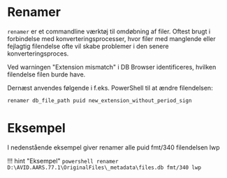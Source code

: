 # Renamer
```renamer``` er et commandline værktøj til omdøbning af filer. Oftest brugt i forbindelse med konverteringsprocesser, hvor filer med manglende eller fejlagtig filendelse ofte vil skabe problemer i den senere konverteringsproces.

Ved warningen "Extension mismatch" i DB Browser identificeres, hvilken filendelse filen burde have.

Dernæst anvendes følgende i f.eks. PowerShell til at ændre filendelsen:

```renamer db_file_path puid new_extension_without_period_sign```

# Eksempel
I nedenstående eksempel giver renamer alle puid fmt/340 filendelsen lwp

!!! hint "Eksempel"
    ```powershell
    renamer D:\AVID.AARS.77.1\OriginalFiles\_metadata\files.db fmt/340 lwp
    ```